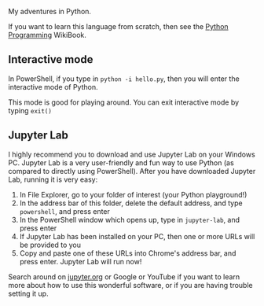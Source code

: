 My adventures in Python.

If you want to learn this language from scratch, then see the [Python Programming](https://en.wikibooks.org/wiki/Python_Programming) WikiBook.


## Interactive mode ##

In PowerShell, if you type in `python -i hello.py`, then you will enter the interactive mode of Python.

This mode is good for playing around. You can exit interactive mode by typing `exit()`

## Jupyter Lab ##

I highly recommend you to download and use Jupyter Lab on your Windows PC.
Jupyter Lab is a very user-friendly and fun way to use Python (as compared to directly using PowerShell).
After you have downloaded Jupyter Lab, running it is very easy:

1. In File Explorer, go to your folder of interest (your Python playground!)
2. In the address bar of this folder, delete the default address, and type `powershell`, and press enter
3. In the PowerShell window which opens up, type in `jupyter-lab`, and press enter
4. If Jupyter Lab has been installed on your PC, then one or more URLs will be provided to you
4. Copy and paste one of these URLs into Chrome's address bar, and press enter. Jupyter Lab will run now!

Search around on [jupyter.org](https://jupyter.org/) or Google or YouTube if you want to learn more about how to use this wonderful software, 
or if you are having trouble setting it up. 
